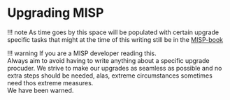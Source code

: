 # Upgrading MISP

!!! note
    As time goes by this space will be populated with certain upgrade specific tasks that might at the time of this writing still be in the [MISP-book](https://www.circl.lu/doc/misp/)

!!! warning
    If you are a MISP developer reading this.<br />
    Always aim to avoid having to write anything about a specific upgrade procuder. We strive to make our upgrades as seamless as possible and no extra steps should be needed, alas, extreme circumstances sometimes need thos extreme measures.<br />
    We have been warned.
